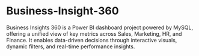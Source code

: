 # Business-Insight-360
Business Insights 360 is a Power BI dashboard project powered by MySQL, offering a unified view of key metrics across Sales, Marketing, HR, and Finance. It enables data-driven decisions through interactive visuals, dynamic filters, and real-time performance insights.
